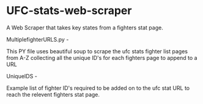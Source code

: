# UFC-stats-web-scraper
A Web Scraper that takes key states from a fighters stat page.

MultiplefighterURLS.py -

This PY file uses beautiful soup to scrape the ufc stats fighter list pages from A-Z collecting all the unique ID's for each fighters page to append to a URL


UniqueIDS - 

Example list of fighter ID's required to be added on to the ufc stat URL to reach the relevent fighters stat page.

